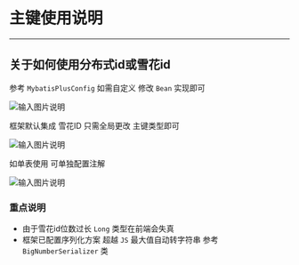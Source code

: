 # 主键使用说明
- - -
## 关于如何使用分布式id或雪花id

参考 `MybatisPlusConfig` 如需自定义 修改 `Bean` 实现即可

![输入图片说明](https://foruda.gitee.com/images/1678979401707903546/e25f6c06_1766278.png "屏幕截图")

框架默认集成 雪花ID 只需全局更改 主键类型即可

![输入图片说明](https://foruda.gitee.com/images/1678979411517764918/1470df04_1766278.png "屏幕截图")

如单表使用 可单独配置注解

![输入图片说明](https://foruda.gitee.com/images/1678979416033986923/2a4c3736_1766278.png "屏幕截图")

### 重点说明
* 由于雪花id位数过长 `Long` 类型在前端会失真
* 框架已配置序列化方案 超越 `JS` 最大值自动转字符串 参考 `BigNumberSerializer` 类